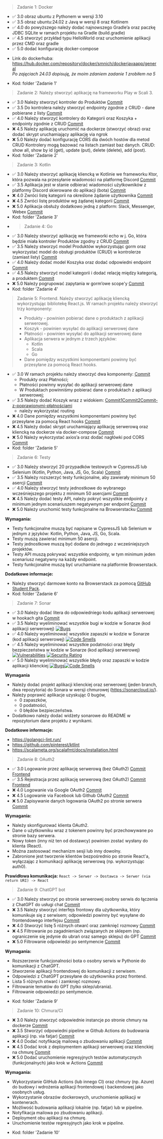 > Zadanie 1: Docker
+ ✅ 3.0 obraz ubuntu z Pythonem w wersji 3.10
+ ✅ 3.5 obraz ubuntu:24.02 z Javą w wersji 8 oraz Kotlinem
+ ✅ 4.0 do powyższego należy dodać najnowszego Gradle’a oraz paczkę JDBC
SQLite w ramach projektu na Gradle (build.gradle)
+ ✅ 4.5 stworzyć przykład typu HelloWorld oraz uruchomienie aplikacji
przez CMD oraz gradle
+ ✅ 5.0 dodać konfigurację docker-compose 
- Link do dockerhuba: https://hub.docker.com/repository/docker/smnich/dockerjavaapp/general
<br> *Po zajęciach 24.03 dopisuję, że moim zdaniem zadanie 1 zrobiłem na 5*
+ Kod: folder 'Zadanie 1'
> Zadanie 2:
Należy stworzyć aplikację na frameworku Play w Scali 3. 
+ ✅ 3.0 Należy stworzyć kontroler do Produktów [Commit](https://github.com/Mnichuu/ebiznes/commit/0d012d75a6609b4ba18f5cd115b98239b68c26fd)
+ ✅ 3.5 Do kontrolera należy stworzyć endpointy zgodnie z CRUD - dane
pobierane z listy [Commit](https://github.com/Mnichuu/ebiznes/commit/0d012d75a6609b4ba18f5cd115b98239b68c26fd)
+ ✅ 4.0 Należy stworzyć kontrolery do Kategorii oraz Koszyka + endpointy
zgodnie z CRUD [Commit](https://github.com/Mnichuu/ebiznes/commit/27c4e01a58c5ab70186ed463e319f3a4aa35f018)
+ ❌ 4.5 Należy aplikację uruchomić na dockerze (stworzyć obraz) oraz dodać
skrypt uruchamiający aplikację via ngrok
+ ❌ 5.0 Należy dodać konfigurację CORS dla dwóch hostów dla metod CRUD
Kontrolery mogą bazować na listach zamiast baz danych. CRUD: show all,
show by id (get), update (put), delete (delete), add (post).
+ Kod: folder 'Zadanie 2'
> Zadanie 3: Kotlin
+ ✅ 3.0 Należy stworzyć aplikację kliencką w Kotlinie we frameworku Ktor, która pozwala na przesyłanie wiadomości na platformę Discord [Commit](https://github.com/Mnichuu/ebiznes/commit/6fda92238b86ab51f116653a4bc0b7fbb6d6eeb4)
+ ✅ 3.5 Aplikacja jest w stanie odbierać wiadomości użytkowników z platformy Discord skierowane do aplikacji (bota) [Commit](https://github.com/Mnichuu/ebiznes/commit/b94eac48f551b3c282fe8ea6e2e0b6808b871b70)
+ ❌ 4.0 Zwróci listę kategorii na określone żądanie użytkownika [Commit]()
+ ❌ 4.5 Zwróci listę produktów wg żądanej kategorii [Commit]()
+ ❌ 5.0 Aplikacja obsłuży dodatkowo jedną z platform: Slack, Messenger, Webex [Commit]()
+ Kod: folder 'Zadanie 3'
+ > Zadanie 4: Go
+ ✅ 3.0 Należy stworzyć aplikację we frameworki echo w j. Go, która będzie miała kontroler Produktów zgodny z CRUD [Commit](https://github.com/Mnichuu/ebiznes/commit/e67bd3ce3165c31601e00e4b03c295fdafe7246b)
+ ✅ 3.5 Należy stworzyć model Produktów wykorzystując gorm oraz wykorzystać model do obsługi produktów (CRUD) w kontrolerze (zamiast listy) [Commit](https://github.com/Mnichuu/ebiznes/commit/e67bd3ce3165c31601e00e4b03c295fdafe7246b)
+ ✅ 4.0 Należy dodać model Koszyka oraz dodać odpowiedni endpoint [Commit](https://github.com/Mnichuu/ebiznes/commit/1906ad1af07f4134232f90c9665e0b95eeb253f3)
+ ✅ 4.5 Należy stworzyć model kategorii i dodać relację między kategorią, a produktem [Commit](https://github.com/Mnichuu/ebiznes/commit/98ddd46107b2fed4eb2345b7b9162be173f262b1)
+ ❌ 5.0 Należy pogrupować zapytania w gorm’owe scope'y [Commit]()
+ Kod: folder 'Zadanie 4'
> Zadanie 5: Frontend. Należy stworzyć aplikację kliencką wykorzystując bibliotekę React.js.
W ramach projektu należy stworzyć trzy komponenty: 
> + Produkty - powinien pobierać dane o produktach z aplikacji serwerowej.
> + Koszyk - powinien wysyłać do aplikacji serwerowej dane
> + Płatności - powinien wysyłać do aplikacji serwerowej dane
> + Aplikacja serwera w jednym z trzech języków: 
>   + Kotlin
>   + Scala
>   + Go 
> + Dane pomiędzy wszystkimi komponentami powinny być przesyłane za pomocą React hooks.


+ ✅  3.0 W ramach projektu należy stworzyć dwa komponenty:  [Commit](https://github.com/Mnichuu/ebiznes/commit/15e56d3e9b6715b6de76e040526f48d8e4a25c45)
  + Produkty oraz Płatności; 
  + Płatności powinny wysyłać do aplikacji serwerowej dane
  + W Produktach powinniśmy pobierać dane o produktach z aplikacji serwerowej;
+ ✅  3.5 Należy dodać Koszyk wraz z widokiem: [Commit1](https://github.com/Mnichuu/ebiznes/commit/7169ec453f9a03a63bfc7a40b15668e6cadbffe0)[Commit2](https://github.com/Mnichuu/ebiznes/commit/a9076eae7abb6acf1adb610e9901ca584bb388b0)[Commit-z-poprawionymi-płatnościami](https://github.com/Mnichuu/ebiznes/commit/5fd30a439d608ca0f72df3bcc394fd72f2b3d15d)
  + należy wykorzystać routing 
+ ❌ 4.0 Dane pomiędzy wszystkimi komponentami powinny być przesyłane za pomocą React hooks [Commit]()
+ ❌ 4.5 Należy dodać skrypt uruchamiający aplikację serwerową oraz kliencką na dockerze via docker-compose [Commit]()
+ ❌ 5.0 Należy wykorzystać axios’a oraz dodać nagłówki pod CORS [Commit]()
+ Kod: folder 'Zadanie 5'

> Zadanie 6: Testy

+ ✅ 3.0 Należy stworzyć 20 przypadków testowych w CypressJS lub Selenium (Kotlin, Python, Java, JS, Go, Scala) [Commit](https://github.com/Mnichuu/ebiznes/commit/195b34164d49e2d1d519599ebec20468325c2eab)
+ ✅ 3.5 Należy rozszerzyć testy funkcjonalne, aby zawierały minimum 50 asercji [Commit](https://github.com/Mnichuu/ebiznes/commit/2ea6883d34a410e0b462fdddfb988e1c72e30636)
+ ✅ 4.0 Należy stworzyć testy jednostkowe do wybranego wcześniejszego projektu z minimum 50 asercjami [Commit](https://github.com/Mnichuu/ebiznes/commit/2ea6883d34a410e0b462fdddfb988e1c72e30636)
+ ❌ 4.5 Należy dodać testy API, należy pokryć wszystkie endpointy z minimum jednym scenariuszem negatywnym per endpoint [Commit]()
+ ❌ 5.0 Należy uruchomić testy funkcjonalne na Browserstacku [Commit]()

**Wymagania:**
- Testy funkcjonalne muszą być napisane w CypressJS lub Selenium w jednym z języków: Kotlin, Python, Java, JS, Go, Scala.
- Testy muszą zawierać minimum 50 asercji.
- Testy jednostkowe muszą być dodane do jednego z wcześniejszych projektów.
- Testy API muszą pokrywać wszystkie endpointy, w tym minimum jeden scenariusz negatywny na każdy endpoint.
- Testy funkcjonalne muszą być uruchamiane na platformie Browserstack.

**Dodatkowe informacje:**
- Należy stworzyć darmowe konto na Browserstack za pomocą [GitHub Student Pack](https://education.github.com/pack).
- Kod: folder 'Zadanie 6'

> Zadanie 7: Sonar

+ ✅ 3.0 Należy dodać litera do odpowiedniego kodu aplikacji serwerowej w hookach gita [Commit](https://github.com/Mnichuu/ebiznes/commit/86d9b223f629fdda9733d7b1148ecf90bf98fe35)
+ ✅ 3.5 Należy wyeliminować wszystkie bugi w kodzie w Sonarze (kod aplikacji serwerowej) [![Bugs](https://sonarcloud.io/api/project_badges/measure?project=mnichuu_ebiznes&metric=bugs)](https://sonarcloud.io/summary/new_code?id=mnichuu_ebiznes)
+ ✅ 4.0 Należy wyeliminować wszystkie zapaszki w kodzie w Sonarze (kod aplikacji serwerowej) [![Code Smells](https://sonarcloud.io/api/project_badges/measure?project=mnichuu_ebiznes&metric=code_smells)](https://sonarcloud.io/summary/new_code?id=mnichuu_ebiznes)
+ ✅ 4.5 Należy wyeliminować wszystkie podatności oraz błędy bezpieczeństwa w kodzie w Sonarze (kod aplikacji serwerowej) [![Vulnerabilities](https://sonarcloud.io/api/project_badges/measure?project=mnichuu_ebiznes&metric=vulnerabilities)](https://sonarcloud.io/summary/new_code?id=mnichuu_ebiznes) [![Security Rating](https://sonarcloud.io/api/project_badges/measure?project=mnichuu_ebiznes&metric=security_rating)](https://sonarcloud.io/summary/new_code?id=mnichuu_ebiznes)
+ ✅ 5.0 Należy wyeliminować wszystkie błędy oraz zapaszki w kodzie aplikacji klienckiej [![Bugs](https://sonarcloud.io/api/project_badges/measure?project=mnichuu_ebiznes_1&metric=bugs)](https://sonarcloud.io/summary/new_code?id=mnichuu_ebiznes_1)[![Code Smells](https://sonarcloud.io/api/project_badges/measure?project=mnichuu_ebiznes_1&metric=code_smells)](https://sonarcloud.io/summary/new_code?id=mnichuu_ebiznes_1)

**Wymagania**
- Należy dodać projekt aplikacji klienckiej oraz serwerowej (jeden branch, dwa repozytoria) do Sonara w wersji chmurowej (https://sonarcloud.io/). 
- Należy poprawić aplikacje uzyskując 0 bugów, 
  - 0 zapaszków, 
  - 0 podatności,
  - 0 błędów bezpieczeństwa. 
- Dodatkowo należy dodać widżety sonarowe do README w repozytorium dane projektu z wynikami.

**Dodatkowe informacje:**
- https://golangci-lint.run/
- https://github.com/pinterest/ktlint
- https://scalameta.org/scalafmt/docs/installation.html

> Zadanie 8: OAuth2

+ ✅ 3.0 Logowanie przez aplikację serwerową (bez OAuth2) [Commit](https://github.com/Mnichuu/ebiznes/commit/a38b5299516157aef87824d8a9da8ed5723de3ed) [Frontend](https://github.com/Mnichuu/ebiznes/commit/cdc412cd7464439a5eef7b37f3a6b24b2425bff3)
+ ✅ 3.5 Rejestracja przez aplikację serwerową (bez OAuth2) [Commit](https://github.com/Mnichuu/ebiznes/commit/e4481f3e0f7448f08d36d2701c48b6071f73bed7) [Frontend](https://github.com/Mnichuu/ebiznes/commit/6463b6edd825695a1903f085449f59206cab1521)
+ ❌ 4.0 Logowanie via Google OAuth2 [Commit]()
+ ❌ 4.5 Logowanie via Facebook lub Github OAuth2 [Commit]()
+ ❌ 5.0 Zapisywanie danych logowania OAuth2 po stronie serwera [Commit]()

**Wymagania:**
- Należy skonfigurować klienta OAuth2.
- Dane o użytkowniku wraz z tokenem powinny być przechowywane po stronie bazy serwera.
- Nowy token (inny niż ten od dostawcy) powinien zostać wysłany do klienta (React).
- Można zastosować mechanizm sesji lub inny dowolny.
- Zabronione jest tworzenie klientów bezpośrednio po stronie React'a, wyłączając z komunikacji aplikację serwerową (np. wykorzystując auth0).

**Prawidłowa komunikacja:**
`React -> Serwer -> Dostawca -> Serwer (via return URI) -> React`

> Zadanie 9: ChatGPT bot

+ ✅ 3.0 Należy stworzyć po stronie serwerowej osobny serwis do łączenia z ChatGPT do usługi chat [Commit](https://github.com/Mnichuu/ebiznes/commit/56f8aa1a8bfe37a9d2cdfa2d2a1f36e8a9f57e66)
+ ❌ 3.5 Należy stworzyć interfejs frontowy dla użytkownika, który komunikuje się z serwisem; odpowiedzi powinny być wysyłane do frontendowego interfejsu [Commit]()
+ ❌ 4.0 Stworzyć listę 5 różnych otwarć oraz zamknięć rozmowy [Commit]()
+ ❌ 4.5 Filtrowanie po zagadnieniach związanych ze sklepem (np. ograniczenie się jedynie do ubrań oraz samego sklepu) do GPT [Commit]()
+ ❌ 5.0 Filtrowanie odpowiedzi po sentymencie [Commit]()

**Wymagania:**
- Rozszerzenie funkcjonalności bota o osobny serwis w Pythonie do komunikacji z ChatGPT.
- Stworzenie aplikacji frontendowej do komunikacji z serwisem.
- Odpowiedzi z ChatGPT przesyłane do użytkownika przez frontend.
- Lista 5 różnych otwarć i zamknięć rozmowy.
- Filtrowanie tematów do GPT (tylko sklep/ubrania).
- Filtrowanie odpowiedzi po sentymencie.

+ Kod: folder 'Zadanie 9'

> Zadanie 10: Chmura/CI

+ ❌ 3.0 Należy stworzyć odpowiednie instancje po stronie chmury na dockerze [Commit]()
+ ❌ 3.5 Stworzyć odpowiedni pipeline w Github Actions do budowania aplikacji (np. via fatjar) [Commit]()
+ ❌ 4.0 Dodać notyfikację mailową o zbudowaniu aplikacji [Commit]()
+ ❌ 4.5 Dodać krok z deploymentem aplikacji serwerowej oraz klienckiej na chmurę [Commit]()
+ ❌ 5.0 Dodać uruchomienie regresyjnych testów automatycznych (funkcjonalnych) jako krok w Actions [Commit]()

**Wymagania:**
- Wykorzystanie GitHub Actions (lub innego CI) oraz chmury (np. Azure) do budowy i wdrożenia aplikacji frontendowej i backendowej jako osobnych usług.
- Wykorzystanie obrazów dockerowych, uruchomienie aplikacji w kontenerach.
- Możliwość budowania aplikacji lokalnie (np. fatjar) lub w pipeline.
- Notyfikacja mailowa po zbudowaniu aplikacji.
- Deployment obu aplikacji na chmurę.
- Uruchomienie testów regresyjnych jako krok w pipeline.

+ Kod: folder 'Zadanie 10'
